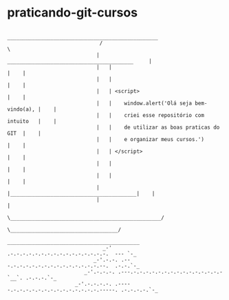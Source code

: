 # praticando-git-cursos


                                   _________________________________________________
                                  /                                                 \
                                 |    _________________________________________     |
                                 |   |                                         |    |
                                 |   |                                         |    |
                                 |   | <script>                                |    |
                                 |   |    window.alert('Olá seja bem-vindo(a), |    |
                                 |   |    criei esse repositório com intuito   |    |
                                 |   |    de utilizar as boas praticas do GIT  |    |
                                 |   |    e organizar meus cursos.')           |    |
                                 |   | </script>                               |    |
                                 |   |                                         |    |
                                 |   |                                         |    |
                                 |   |_________________________________________|    |
                                 |                                                  |
                                  \_________________________________________________/
                                         \___________________________________/
                                      ___________________________________________
                                   _-'    .-.-.-.-.-.-.-.-.-.-.-.-.-.-.-.-.  --- `-_
                                _-'.-.-. .---.-.-.-.-.-.-.-.-.-.-.-.-.-.-.--.  .-.-.`-_
                             _-'.-.-.-. .---.-.-.-.-.-.-.-.-.-.-.-.-.-.-.-`__`. .-.-.-.`-_
                          _-'.-.-.-.-. .-----.-.-.-.-.-.-.-.-.-.-.-.-.-.-.-----. .-.-.-.-.`-_
